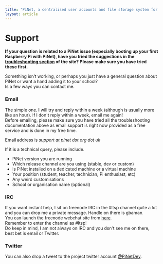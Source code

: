 ```yaml
---
title: "PiNet, a centralised user accounts and file storage system for a Raspberry Pi classroom."
layout: article
---
```


# Support

**If your question is related to a PiNet issue (especially booting up your first Raspberry Pi with PiNet), have you tried the suggestions in the [troubleshooting section](troubleshooting/troubleshooting.html) of the site? Please make sure you have tried these first.**
   
   
Something isn't working, or perhaps you just have a general question about PiNet or want a hand adding it to your school?   
Is a few ways you can contact me.   

### Email
The simple one. I will try and reply within a week (although is usually more like an hour). If I don't reply within a week, email me again!   
Before emailing, please make sure you have tried all the troubleshooting documentation above as email support is right now provided as a free service and is done in my free time.   

Email address is  *support at pinet dot org dot uk*   
    
If it is a technical query, please include.
- PiNet version you are running   
- Which release channel are you using (stable, dev or custom)   
- Is PiNet installed on a dedicated machine or a virtual machine   
- Your position (student, teacher, technician, Pi enthusiast, etc)   
- Any weird customisations    
- School or organisation name (optional)   

### IRC
If you want instant help, I sit on freenode IRC in the #ltsp channel quite a lot and you can drop me a private message. Handle on there is gbaman.  
You can launch the freenode webchat site from [here](https://webchat.freenode.net/).   
Remember to enter the channel as #ltsp!   
Do keep in mind, I am not always on IRC and you don't see me on there, best bet is email or Twitter.   

### Twitter
You can also drop a tweet to the project twitter account  [@PiNetDev](https://twitter.com/pinetdev).
